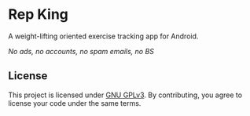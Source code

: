 # Rep King

A weight-lifting oriented exercise tracking app for Android. 

*No ads, no accounts, no spam emails, no BS*

## License

This project is licensed under [GNU GPLv3](LICENSE.md). By contributing, you agree to license your code under the same terms.